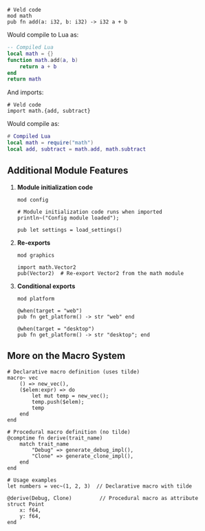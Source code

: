 ```veld
# Veld code
mod math
pub fn add(a: i32, b: i32) -> i32 a + b
```

Would compile to Lua as:

```lua
-- Compiled Lua
local math = {}
function math.add(a, b)
    return a + b
end
return math
```

And imports:

```veld
# Veld code
import math.{add, subtract}
```

Would compile as:

```lua
# Compiled Lua
local math = require("math")
local add, subtract = math.add, math.subtract
```

## Additional Module Features

1. **Module initialization code**
   ```veld
   mod config

   # Module initialization code runs when imported
   println~("Config module loaded");

   pub let settings = load_settings()
   ```

2. **Re-exports**
   ```veld
   mod graphics

   import math.Vector2
   pub(Vector2)  # Re-export Vector2 from the math module
   ```

3. **Conditional exports**
   ```veld
   mod platform

   @when(target = "web")
   pub fn get_platform() -> str "web" end

   @when(target = "desktop")
   pub fn get_platform() -> str "desktop"; end
   ```


## More on the Macro System

```veld
# Declarative macro definition (uses tilde)
macro~ vec
    () => new_vec(),
    ($elem:expr) => do
        let mut temp = new_vec();
        temp.push($elem);
        temp
    end
end

# Procedural macro definition (no tilde)
@comptime fn derive(trait_name)
    match trait_name
        "Debug" => generate_debug_impl(),
        "Clone" => generate_clone_impl(),
    end
end

# Usage examples
let numbers = vec~(1, 2, 3)  // Declarative macro with tilde

@derive(Debug, Clone)         // Procedural macro as attribute
struct Point
    x: f64,
    y: f64,
end
```
